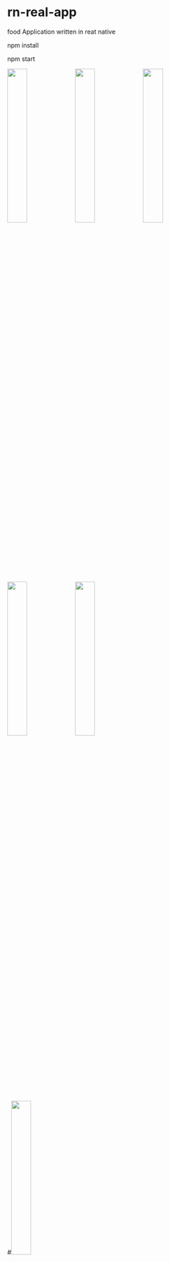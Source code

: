 # rn-real-app
food Application written in reat native

npm install

npm start

<img src="https://user-images.githubusercontent.com/30934250/211229584-4f31418f-6006-484f-be41-4d1357731503.jpeg" width=30% height=30%>

<img src="https://user-images.githubusercontent.com/30934250/211229771-a979b223-27b0-48f0-9cfa-7c4133a26ef4.png" width=30% height=30%>

<img src="https://user-images.githubusercontent.com/30934250/211230574-1841f7ea-c25b-48a2-b1bf-950d94f7787e.png" width=30% height=30%>
<img src="https://user-images.githubusercontent.com/30934250/211230590-3eed0dca-7555-4439-b712-54fa6857ac95.png" width=30% height=30%>

<img src="https://user-images.githubusercontent.com/30934250/211230886-c43f1cb3-899e-4e20-8e6f-77c4fc7aa4db.jpg" width=30% height=30%>

#<img src="https://user-images.githubusercontent.com/30934250/211230900-7e80d9d4-f12f-46e3-b1df-4d2a771f7d10.jpg" width=30% height=30%>








